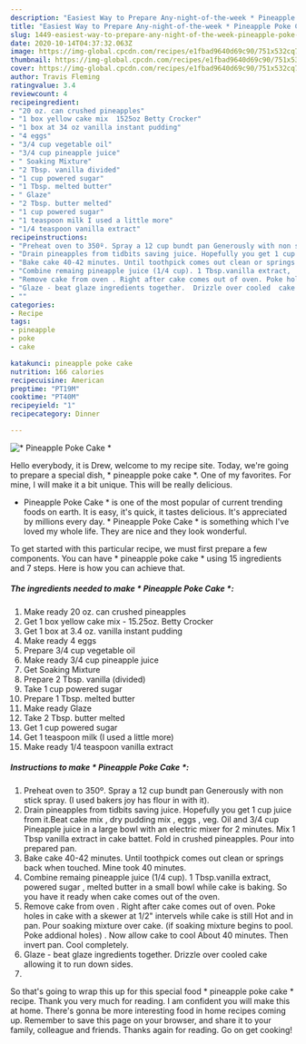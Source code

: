 ```yaml
---
description: "Easiest Way to Prepare Any-night-of-the-week * Pineapple Poke Cake *"
title: "Easiest Way to Prepare Any-night-of-the-week * Pineapple Poke Cake *"
slug: 1449-easiest-way-to-prepare-any-night-of-the-week-pineapple-poke-cake
date: 2020-10-14T04:37:32.063Z
image: https://img-global.cpcdn.com/recipes/e1fbad9640d69c90/751x532cq70/pineapple-poke-cake-recipe-main-photo.jpg
thumbnail: https://img-global.cpcdn.com/recipes/e1fbad9640d69c90/751x532cq70/pineapple-poke-cake-recipe-main-photo.jpg
cover: https://img-global.cpcdn.com/recipes/e1fbad9640d69c90/751x532cq70/pineapple-poke-cake-recipe-main-photo.jpg
author: Travis Fleming
ratingvalue: 3.4
reviewcount: 4
recipeingredient:
- "20 oz. can crushed pineapples"
- "1 box yellow cake mix  1525oz Betty Crocker"
- "1 box at 34 oz vanilla instant pudding"
- "4 eggs"
- "3/4 cup vegetable oil"
- "3/4 cup pineapple juice"
- " Soaking Mixture"
- "2 Tbsp. vanilla divided"
- "1 cup powered sugar"
- "1 Tbsp. melted butter"
- " Glaze"
- "2 Tbsp. butter melted"
- "1 cup powered sugar"
- "1 teaspoon milk I used a little more"
- "1/4 teaspoon vanilla extract"
recipeinstructions:
- "Preheat oven to 350º. Spray a 12 cup bundt pan Generously with non stick spray. (I used bakers joy has flour in with it)."
- "Drain pineapples from tidbits saving juice. Hopefully you get 1 cup juice from it.Beat cake mix , dry pudding mix , eggs , veg. Oil and  3/4 cup Pineapple juice in a large bowl with an electric mixer for 2 minutes.  Mix 1 Tbsp vanilla extract in cake battet. Fold in crushed pineapples. Pour into prepared pan."
- "Bake cake 40-42 minutes. Until toothpick comes out clean or springs back when touched. Mine took 40 minutes."
- "Combine remaing pineapple juice (1/4 cup). 1 Tbsp.vanilla extract,  powered sugar , melted butter in a small bowl while cake is baking. So you have it ready when cake comes out of the oven."
- "Remove cake from oven . Right after cake comes out of oven. Poke holes in cake with a  skewer at 1/2&#34; intervels while cake is still Hot and in pan. Pour soaking mixture over cake.  (if soaking mixture begins to pool. Poke addional holes) . Now allow cake to cool About 40 minutes. Then invert pan. Cool completely."
- "Glaze - beat glaze ingredients together.  Drizzle over cooled  cake allowing it to run down sides."
- ""
categories:
- Recipe
tags:
- pineapple
- poke
- cake

katakunci: pineapple poke cake 
nutrition: 166 calories
recipecuisine: American
preptime: "PT19M"
cooktime: "PT40M"
recipeyield: "1"
recipecategory: Dinner

---
```



![* Pineapple Poke Cake *](https://img-global.cpcdn.com/recipes/e1fbad9640d69c90/751x532cq70/pineapple-poke-cake-recipe-main-photo.jpg)

Hello everybody, it is Drew, welcome to my recipe site. Today, we're going to prepare a special dish, * pineapple poke cake *. One of my favorites. For mine, I will make it a bit unique. This will be really delicious.



* Pineapple Poke Cake * is one of the most popular of current trending foods on earth. It is easy, it's quick, it tastes delicious. It's appreciated by millions every day. * Pineapple Poke Cake * is something which I've loved my whole life. They are nice and they look wonderful.


To get started with this particular recipe, we must first prepare a few components. You can have * pineapple poke cake * using 15 ingredients and 7 steps. Here is how you can achieve that.

<!--inarticleads1-->

##### The ingredients needed to make * Pineapple Poke Cake *:

1. Make ready 20 oz. can crushed pineapples
1. Get 1 box yellow cake mix - 15.25oz. Betty Crocker
1. Get 1 box at 3.4 oz. vanilla instant pudding
1. Make ready 4 eggs
1. Prepare 3/4 cup vegetable oil
1. Make ready 3/4 cup pineapple juice
1. Get  Soaking Mixture
1. Prepare 2 Tbsp. vanilla (divided)
1. Take 1 cup powered sugar
1. Prepare 1 Tbsp. melted butter
1. Make ready  Glaze
1. Take 2 Tbsp. butter melted
1. Get 1 cup powered sugar
1. Get 1 teaspoon milk (I used a little more)
1. Make ready 1/4 teaspoon vanilla extract




<!--inarticleads2-->

##### Instructions to make * Pineapple Poke Cake *:

1. Preheat oven to 350º. Spray a 12 cup bundt pan Generously with non stick spray. (I used bakers joy has flour in with it).
1. Drain pineapples from tidbits saving juice. Hopefully you get 1 cup juice from it.Beat cake mix , dry pudding mix , eggs , veg. Oil and  3/4 cup Pineapple juice in a large bowl with an electric mixer for 2 minutes.  Mix 1 Tbsp vanilla extract in cake battet. Fold in crushed pineapples. Pour into prepared pan.
1. Bake cake 40-42 minutes. Until toothpick comes out clean or springs back when touched. Mine took 40 minutes.
1. Combine remaing pineapple juice (1/4 cup). 1 Tbsp.vanilla extract,  powered sugar , melted butter in a small bowl while cake is baking. So you have it ready when cake comes out of the oven.
1. Remove cake from oven . Right after cake comes out of oven. Poke holes in cake with a  skewer at 1/2&#34; intervels while cake is still Hot and in pan. Pour soaking mixture over cake.  (if soaking mixture begins to pool. Poke addional holes) . Now allow cake to cool About 40 minutes. Then invert pan. Cool completely.
1. Glaze - beat glaze ingredients together.  Drizzle over cooled  cake allowing it to run down sides.
1. 




So that's going to wrap this up for this special food * pineapple poke cake * recipe. Thank you very much for reading. I am confident you will make this at home. There's gonna be more interesting food in home recipes coming up. Remember to save this page on your browser, and share it to your family, colleague and friends. Thanks again for reading. Go on get cooking!
